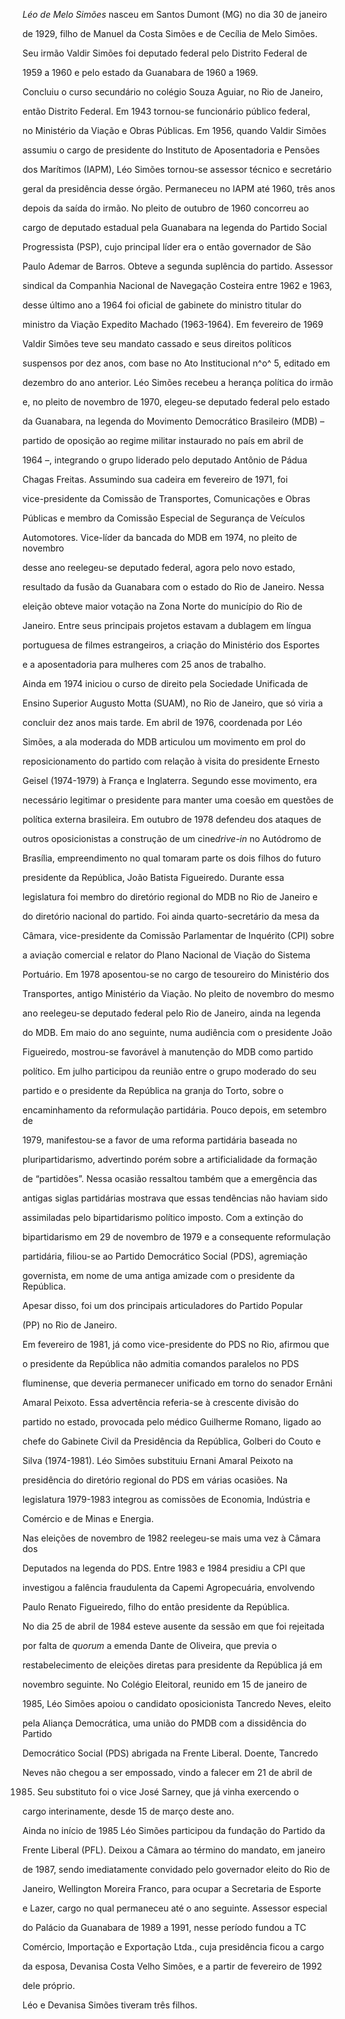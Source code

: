 

*Léo de Melo Simões* nasceu em Santos Dumont (MG) no dia 30 de janeiro

de 1929, filho de Manuel da Costa Simões e de Cecília de Melo Simões.

Seu irmão Valdir Simões foi deputado federal pelo Distrito Federal de

1959 a 1960 e pelo estado da Guanabara de 1960 a 1969.



Concluiu o curso secundário no colégio Souza Aguiar, no Rio de Janeiro,

então Distrito Federal. Em 1943 tornou-se funcionário público federal,

no Ministério da Viação e Obras Públicas. Em 1956, quando Valdir Simões

assumiu o cargo de presidente do Instituto de Aposentadoria e Pensões

dos Marítimos (IAPM), Léo Simões tornou-se assessor técnico e secretário

geral da presidência desse órgão. Permaneceu no IAPM até 1960, três anos

depois da saída do irmão. No pleito de outubro de 1960 concorreu ao

cargo de deputado estadual pela Guanabara na legenda do Partido Social

Progressista (PSP), cujo principal líder era o então governador de São

Paulo Ademar de Barros. Obteve a segunda suplência do partido. Assessor

sindical da Companhia Nacional de Navegação Costeira entre 1962 e 1963,

desse último ano a 1964 foi oficial de gabinete do ministro titular do

ministro da Viação Expedito Machado (1963-1964). Em fevereiro de 1969

Valdir Simões teve seu mandato cassado e seus direitos políticos

suspensos por dez anos, com base no Ato Institucional n^o^ 5, editado em

dezembro do ano anterior. Léo Simões recebeu a herança política do irmão

e, no pleito de novembro de 1970, elegeu-se deputado federal pelo estado

da Guanabara, na legenda do Movimento Democrático Brasileiro (MDB) –

partido de oposição ao regime militar instaurado no país em abril de

1964 –, integrando o grupo liderado pelo deputado Antônio de Pádua

Chagas Freitas. Assumindo sua cadeira em fevereiro de 1971, foi

vice-presidente da Comissão de Transportes, Comunicações e Obras

Públicas e membro da Comissão Especial de Segurança de Veículos

Automotores. Vice-líder da bancada do MDB em 1974, no pleito de novembro

desse ano reelegeu-se deputado federal, agora pelo novo estado,

resultado da fusão da Guanabara com o estado do Rio de Janeiro. Nessa

eleição obteve maior votação na Zona Norte do município do Rio de

Janeiro. Entre seus principais projetos estavam a dublagem em língua

portuguesa de filmes estrangeiros, a criação do Ministério dos Esportes

e a aposentadoria para mulheres com 25 anos de trabalho.



Ainda em 1974 iniciou o curso de direito pela Sociedade Unificada de

Ensino Superior Augusto Motta (SUAM), no Rio de Janeiro, que só viria a

concluir dez anos mais tarde. Em abril de 1976, coordenada por Léo

Simões, a ala moderada do MDB articulou um movimento em prol do

reposicionamento do partido com relação à visita do presidente Ernesto

Geisel (1974-1979) à França e Inglaterra. Segundo esse movimento, era

necessário legitimar o presidente para manter uma coesão em questões de

política externa brasileira. Em outubro de 1978 defendeu dos ataques de

outros oposicionistas a construção de um cine*drive-in* no Autódromo de

Brasília, empreendimento no qual tomaram parte os dois filhos do futuro

presidente da República, João Batista Figueiredo. Durante essa

legislatura foi membro do diretório regional do MDB no Rio de Janeiro e

do diretório nacional do partido. Foi ainda quarto-secretário da mesa da

Câmara, vice-presidente da Comissão Parlamentar de Inquérito (CPI) sobre

a aviação comercial e relator do Plano Nacional de Viação do Sistema

Portuário. Em 1978 aposentou-se no cargo de tesoureiro do Ministério dos

Transportes, antigo Ministério da Viação. No pleito de novembro do mesmo

ano reelegeu-se deputado federal pelo Rio de Janeiro, ainda na legenda

do MDB. Em maio do ano seguinte, numa audiência com o presidente João

Figueiredo, mostrou-se favorável à manutenção do MDB como partido

político. Em julho participou da reunião entre o grupo moderado do seu

partido e o presidente da República na granja do Torto, sobre o

encaminhamento da reformulação partidária. Pouco depois, em setembro de

1979, manifestou-se a favor de uma reforma partidária baseada no

pluripartidarismo, advertindo porém sobre a artificialidade da formação

de “partidões”. Nessa ocasião ressaltou também que a emergência das

antigas siglas partidárias mostrava que essas tendências não haviam sido

assimiladas pelo bipartidarismo político imposto. Com a extinção do

bipartidarismo em 29 de novembro de 1979 e a consequente reformulação

partidária, filiou-se ao Partido Democrático Social (PDS), agremiação

governista, em nome de uma antiga amizade com o presidente da República.

Apesar disso, foi um dos principais articuladores do Partido Popular

(PP) no Rio de Janeiro.



Em fevereiro de 1981, já como vice-presidente do PDS no Rio, afirmou que

o presidente da República não admitia comandos paralelos no PDS

fluminense, que deveria permanecer unificado em torno do senador Ernâni

Amaral Peixoto. Essa advertência referia-se à crescente divisão do

partido no estado, provocada pelo médico Guilherme Romano, ligado ao

chefe do Gabinete Civil da Presidência da República, Golberi do Couto e

Silva (1974-1981). Léo Simões substituiu Ernani Amaral Peixoto na

presidência do diretório regional do PDS em várias ocasiões. Na

legislatura 1979-1983 integrou as comissões de Economia, Indústria e

Comércio e de Minas e Energia.



Nas eleições de novembro de 1982 reelegeu-se mais uma vez à Câmara dos

Deputados na legenda do PDS. Entre 1983 e 1984 presidiu a CPI que

investigou a falência fraudulenta da Capemi Agropecuária, envolvendo

Paulo Renato Figueiredo, filho do então presidente da República.



No dia 25 de abril de 1984 esteve ausente da sessão em que foi rejeitada

por falta de *quorum* a emenda Dante de Oliveira, que previa o

restabelecimento de eleições diretas para presidente da República já em

novembro seguinte. No Colégio Eleitoral, reunido em 15 de janeiro de

1985, Léo Simões apoiou o candidato oposicionista Tancredo Neves, eleito

pela Aliança Democrática, uma união do PMDB com a dissidência do Partido

Democrático Social (PDS) abrigada na Frente Liberal. Doente, Tancredo

Neves não chegou a ser empossado, vindo a falecer em 21 de abril de

1985. Seu substituto foi o vice José Sarney, que já vinha exercendo o

cargo interinamente, desde 15 de março deste ano.



Ainda no início de 1985 Léo Simões participou da fundação do Partido da

Frente Liberal (PFL). Deixou a Câmara ao término do mandato, em janeiro

de 1987, sendo imediatamente convidado pelo governador eleito do Rio de

Janeiro, Wellington Moreira Franco, para ocupar a Secretaria de Esporte

e Lazer, cargo no qual permaneceu até o ano seguinte. Assessor especial

do Palácio da Guanabara de 1989 a 1991, nesse período fundou a TC

Comércio, Importação e Exportação Ltda., cuja presidência ficou a cargo

da esposa, Devanisa Costa Velho Simões, e a partir de fevereiro de 1992

dele próprio.



Léo e Devanisa Simões tiveram três filhos.



